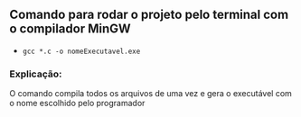 ## Comando para rodar o projeto pelo terminal com o compilador MinGW
- `gcc *.c -o nomeExecutavel.exe`

### Explicação:
O comando compila todos os arquivos de uma vez e gera o executável com o nome escolhido pelo programador